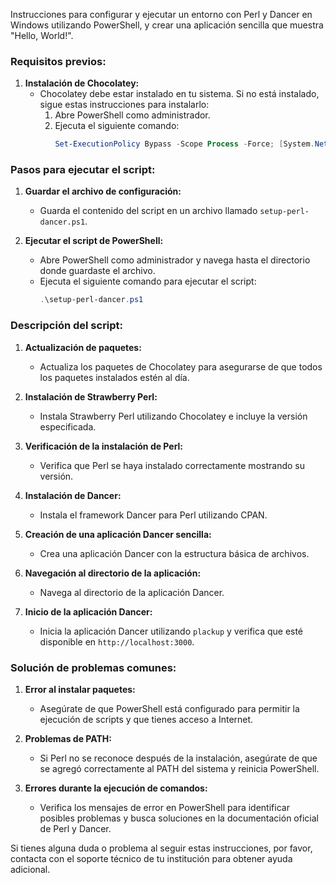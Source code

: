Instrucciones para configurar y ejecutar un entorno con Perl y Dancer en Windows utilizando PowerShell, y crear una aplicación sencilla que muestra "Hello, World!".

### Requisitos previos:

1. **Instalación de Chocolatey:**
   - Chocolatey debe estar instalado en tu sistema. Si no está instalado, sigue estas instrucciones para instalarlo:
     1. Abre PowerShell como administrador.
     2. Ejecuta el siguiente comando:
        ```ps1
        Set-ExecutionPolicy Bypass -Scope Process -Force; [System.Net.ServicePointManager]::SecurityProtocol = [System.Net.ServicePointManager]::SecurityProtocol -bor 3072; iex ((New-Object System.Net.WebClient).DownloadString('https://chocolatey.org/install.ps1'))
        ```

### Pasos para ejecutar el script:

1. **Guardar el archivo de configuración:**
   - Guarda el contenido del script en un archivo llamado `setup-perl-dancer.ps1`.

2. **Ejecutar el script de PowerShell:**
   - Abre PowerShell como administrador y navega hasta el directorio donde guardaste el archivo.
   - Ejecuta el siguiente comando para ejecutar el script:
     ```ps1
     .\setup-perl-dancer.ps1
     ```

### Descripción del script:

1. **Actualización de paquetes:**
   - Actualiza los paquetes de Chocolatey para asegurarse de que todos los paquetes instalados estén al día.

2. **Instalación de Strawberry Perl:**
   - Instala Strawberry Perl utilizando Chocolatey e incluye la versión especificada.

3. **Verificación de la instalación de Perl:**
   - Verifica que Perl se haya instalado correctamente mostrando su versión.

4. **Instalación de Dancer:**
   - Instala el framework Dancer para Perl utilizando CPAN.

5. **Creación de una aplicación Dancer sencilla:**
   - Crea una aplicación Dancer con la estructura básica de archivos.

6. **Navegación al directorio de la aplicación:**
   - Navega al directorio de la aplicación Dancer.

7. **Inicio de la aplicación Dancer:**
   - Inicia la aplicación Dancer utilizando `plackup` y verifica que esté disponible en `http://localhost:3000`.

### Solución de problemas comunes:

1. **Error al instalar paquetes:**
   - Asegúrate de que PowerShell está configurado para permitir la ejecución de scripts y que tienes acceso a Internet.

2. **Problemas de PATH:**
   - Si Perl no se reconoce después de la instalación, asegúrate de que se agregó correctamente al PATH del sistema y reinicia PowerShell.

3. **Errores durante la ejecución de comandos:**
   - Verifica los mensajes de error en PowerShell para identificar posibles problemas y busca soluciones en la documentación oficial de Perl y Dancer.

Si tienes alguna duda o problema al seguir estas instrucciones, por favor, contacta con el soporte técnico de tu institución para obtener ayuda adicional.
